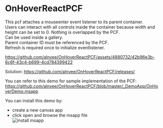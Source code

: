 # OnHoverReactPCF
This pcf attaches a mouseenter event listener to its parent container.  
Users can interact with all controls inside the container because width and height can be set to 0. 
Nothing is overlapped by the PCF.  
Can be used inside a gallery.  
Parent container ID must be referenced by the PCF.  
Refresh is required once to initialize eventlistener.  

https://github.com/alnvee/OnHoverReactPCF/assets/4880732/42b96e3b-6c6f-43c4-b699-4cd784399422

Solution: https://github.com/alnvee/OnHoverReactPCF/releases/

You can refer to this demo for sample implementation of the PCF:  
https://github.com/alnvee/OnHoverReactPCF/blob/master/_DemoApp/OnHoverDemo.msapp

You can install this demo by:
  - create a new canvas app  
  - click open and browse the msapp file  
![install msapp](https://github.com/alnvee/OnHoverReactPCF/assets/4880732/ce53fac3-226e-4463-bffa-e338b55f19d9)
